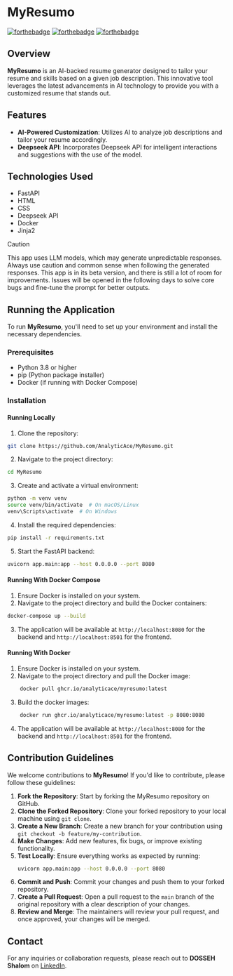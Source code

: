 # MyResumo
[![forthebadge](https://forthebadge.com/images/badges/built-with-love.svg)](https://forthebadge.com)
[![forthebadge](https://forthebadge.com/images/badges/made-with-python.svg)](https://forthebadge.com)
[![forthebadge](https://forthebadge.com/images/badges/check-it-out.svg)](https://forthebadge.com)

## Overview
**MyResumo** is an AI-backed resume generator designed to tailor your resume and skills based on a given job description. This innovative tool leverages the latest advancements in AI technology to provide you with a customized resume that stands out.

## Features
- **AI-Powered Customization**: Utilizes AI to analyze job descriptions and tailor your resume accordingly.
- **Deepseek API**: Incorporates Deepseek API for intelligent interactions and suggestions with the use of the model.

## Technologies Used
- FastAPI
- HTML
- CSS
- Deepseek API
- Docker
- Jinja2

> [!CAUTION]
> This app uses LLM models, which may generate unpredictable responses. Always use caution and common sense when following the generated responses. This
> app is in its beta version, and there is still a lot of room for improvements. Issues will be opened in the following days to solve core bugs and fine-tune the prompt for better outputs.

## Running the Application

To run **MyResumo**, you'll need to set up your environment and install the necessary dependencies.

### Prerequisites
- Python 3.8 or higher
- pip (Python package installer)
- Docker (if running with Docker Compose)

### Installation
#### Running Locally
1. Clone the repository:
```bash
git clone https://github.com/AnalyticAce/MyResumo.git
```
2. Navigate to the project directory:
```bash
cd MyResumo
```
3. Create and activate a virtual environment:
```bash
python -m venv venv
source venv/bin/activate  # On macOS/Linux
venv\Scripts\activate  # On Windows
```
4. Install the required dependencies:
```bash
pip install -r requirements.txt
```
5. Start the FastAPI backend:
```bash
uvicorn app.main:app --host 0.0.0.0 --port 8080
```

#### Running With Docker Compose
1. Ensure Docker is installed on your system.
2. Navigate to the project directory and build the Docker containers:
```bash
docker-compose up --build
```
3. The application will be available at `http://localhost:8080` for the backend and `http://localhost:8501` for the frontend.

#### Running With Docker
1. Ensure Docker is installed on your system.
2. Navigate to the project directory and pull the Docker image:
```bash
    docker pull ghcr.io/analyticace/myresumo:latest
```
3. Build the docker images:
```bash
    docker run ghcr.io/analyticace/myresumo:latest -p 8080:8080
```
4. The application will be available at `http://localhost:8080` for the backend and `http://localhost:8501` for the frontend.

## Contribution Guidelines

We welcome contributions to **MyResumo**! If you'd like to contribute, please follow these guidelines:

1. **Fork the Repository**: Start by forking the MyResumo repository on GitHub.
2. **Clone the Forked Repository**: Clone your forked repository to your local machine using `git clone`.
3. **Create a New Branch**: Create a new branch for your contribution using `git checkout -b feature/my-contribution`.
4. **Make Changes**: Add new features, fix bugs, or improve existing functionality.
5. **Test Locally**: Ensure everything works as expected by running:
   ```bash
   uvicorn app.main:app --host 0.0.0.0 --port 8080
   ```
6. **Commit and Push**: Commit your changes and push them to your forked repository.
7. **Create a Pull Request**: Open a pull request to the `main` branch of the original repository with a clear description of your changes.
8. **Review and Merge**: The maintainers will review your pull request, and once approved, your changes will be merged.

## Contact
For any inquiries or collaboration requests, please reach out to **DOSSEH Shalom** on [LinkedIn](https://www.linkedin.com/in/shalom-dosseh-4a484a262).

